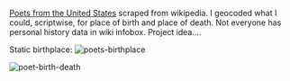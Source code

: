[Poets from the United States](https://en.wikipedia.org/wiki/List_of_poets_from_the_United_States) scraped from wikipedia. I geocoded what I could, scriptwise, for place of birth and place of death. Not everyone has personal history data in wiki infobox. Project idea....


Static birthplace:
![poets-birthplace](https://github.com/briggsreschke/gis-data/assets/16325768/0de6bd9c-8174-4013-9cd2-001cb3e55cf1)


![poet-birth-death](https://github.com/briggsreschke/gis-data/assets/16325768/078a54ab-ef9f-41bd-9e54-47959c5a6f83)


